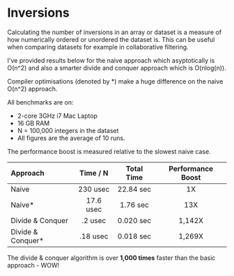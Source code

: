 # Inversions

Calculating the number of inversions in an array or dataset is a measure of how numerically ordered or unordered the dataset is.
This can be useful when comparing datasets for example in collaborative filtering.

I've provided results below for the naive approach which asyptotically is O(n^2) and also a smarter divide and conquer approach which is O(nlog(n)).

Compiler optimisations (denoted by \*\) make a huge difference on the naive O(n^2) approach.

All benchmarks are on:
* 2-core 3GHz i7 Mac Laptop
* 16 GB RAM
* N = 100,000 integers in the dataset
* All figures are the average of 10 runs.

The performance boost is measured relative to the slowest naive case.

| Approach | Time / N | Total Time | Performance Boost |
| :------- | :------: | :--------: | :---------------: |
| Naive    | 230 usec | 22.84 sec  | 1X                |
| Naive*   | 17.6 usec| 1.76 sec   | 13X               |
| Divide & Conquer | .2 usec | 0.020 sec | 1,142X      |
| Divide & Conquer* | .18 usec | 0.018 sec | 1,269X    |

The divide & conquer algorithm is over **1,000 times** faster than the basic approach - WOW!
